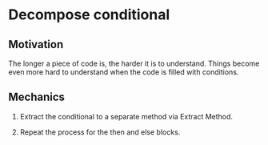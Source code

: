 # Decompose conditional
## Motivation
The longer a piece of code is, the harder it is to understand. Things become even more hard to understand when the code is filled with conditions.

## Mechanics
1. Extract the conditional to a separate method via Extract Method.

2. Repeat the process for the then and else blocks.